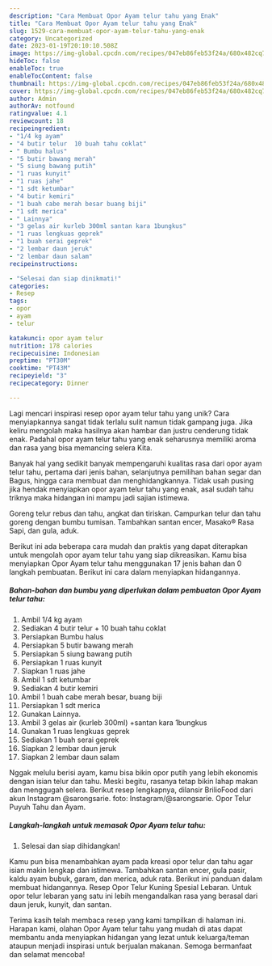 ```yaml
---
description: "Cara Membuat Opor Ayam telur tahu yang Enak"
title: "Cara Membuat Opor Ayam telur tahu yang Enak"
slug: 1529-cara-membuat-opor-ayam-telur-tahu-yang-enak
category: Uncategorized
date: 2023-01-19T20:10:10.508Z
image: https://img-global.cpcdn.com/recipes/047eb86feb53f24a/680x482cq70/opor-ayam-telur-tahu-foto-resep-utama.jpg
hideToc: false
enableToc: true
enableTocContent: false
thumbnail: https://img-global.cpcdn.com/recipes/047eb86feb53f24a/680x482cq70/opor-ayam-telur-tahu-foto-resep-utama.jpg
cover: https://img-global.cpcdn.com/recipes/047eb86feb53f24a/680x482cq70/opor-ayam-telur-tahu-foto-resep-utama.jpg
author: Admin
authorAv: notfound
ratingvalue: 4.1
reviewcount: 18
recipeingredient:
- "1/4 kg ayam"
- "4 butir telur  10 buah tahu coklat"
- " Bumbu halus"
- "5 butir bawang merah"
- "5 siung bawang putih"
- "1 ruas kunyit"
- "1 ruas jahe"
- "1 sdt ketumbar"
- "4 butir kemiri"
- "1 buah cabe merah besar buang biji"
- "1 sdt merica"
- " Lainnya"
- "3 gelas air kurleb 300ml santan kara 1bungkus"
- "1 ruas lengkuas geprek"
- "1 buah serai geprek"
- "2 lembar daun jeruk"
- "2 lembar daun salam"
recipeinstructions:

- "Selesai dan siap dinikmati!"
categories:
- Resep
tags:
- opor
- ayam
- telur

katakunci: opor ayam telur 
nutrition: 178 calories
recipecuisine: Indonesian
preptime: "PT30M"
cooktime: "PT43M"
recipeyield: "3"
recipecategory: Dinner

---
```





Lagi mencari inspirasi resep opor ayam telur tahu yang unik? Cara menyiapkannya sangat tidak terlalu sulit namun tidak gampang juga. Jika keliru mengolah maka hasilnya akan hambar dan justru cenderung tidak enak. Padahal opor ayam telur tahu yang enak seharusnya memiliki aroma dan rasa yang bisa memancing selera Kita.





Banyak hal yang sedikit banyak mempengaruhi kualitas rasa dari opor ayam telur tahu, pertama dari jenis bahan, selanjutnya pemilihan bahan segar dan Bagus, hingga cara membuat dan menghidangkannya. Tidak usah pusing jika hendak menyiapkan opor ayam telur tahu yang enak,      asal sudah tahu triknya maka hidangan ini mampu jadi sajian istimewa.














Goreng telur rebus dan tahu, angkat dan tiriskan. Campurkan telur dan tahu goreng dengan bumbu tumisan. Tambahkan santan encer, Masako® Rasa Sapi, dan gula, aduk.






Berikut ini ada beberapa cara mudah dan praktis yang dapat diterapkan untuk mengolah opor ayam telur tahu yang siap dikreasikan. Kamu bisa menyiapkan Opor Ayam telur tahu menggunakan 17 jenis bahan dan 0 langkah pembuatan. Berikut ini cara dalam menyiapkan hidangannya.

<!--inarticleads1-->

##### Bahan-bahan dan bumbu yang diperlukan dalam pembuatan Opor Ayam telur tahu:

1. Ambil 1/4 kg ayam
1. Sediakan 4 butir telur + 10 buah tahu coklat
1. Persiapkan  Bumbu halus
1. Persiapkan 5 butir bawang merah
1. Persiapkan 5 siung bawang putih
1. Persiapkan 1 ruas kunyit
1. Siapkan 1 ruas jahe
1. Ambil 1 sdt ketumbar
1. Sediakan 4 butir kemiri
1. Ambil 1 buah cabe merah besar, buang biji
1. Persiapkan 1 sdt merica
1. Gunakan  Lainnya.
1. Ambil 3 gelas air (kurleb 300ml) +santan kara 1bungkus
1. Gunakan 1 ruas lengkuas geprek
1. Sediakan 1 buah serai geprek
1. Siapkan 2 lembar daun jeruk
1. Siapkan 2 lembar daun salam


Nggak melulu berisi ayam, kamu bisa bikin opor putih yang lebih ekonomis dengan isian telur dan tahu. Meski begitu, rasanya tetap bikin lahap makan dan menggugah selera. Berikut resep lengkapnya, dilansir BrilioFood dari akun Instagram @sarongsarie. foto: Instagram/@sarongsarie. Opor Telur Puyuh Tahu dan Ayam. 

<!--inarticleads2-->

##### Langkah-langkah untuk memasak Opor Ayam telur tahu:


1. Selesai dan siap dihidangkan!

Kamu pun bisa menambahkan ayam pada kreasi opor telur dan tahu agar isian makin lengkap dan istimewa. Tambahkan santan encer, gula pasir, kaldu ayam bubuk, garam, dan merica, aduk rata. Berikut ini panduan dalam membuat hidangannya. Resep Opor Telur Kuning Spesial Lebaran. Untuk opor telur lebaran yang satu ini lebih mengandalkan rasa yang berasal dari daun jeruk, kunyit, dan santan. 

Terima kasih telah membaca resep yang kami tampilkan di halaman ini. Harapan kami, olahan Opor Ayam telur tahu yang mudah di atas dapat membantu anda menyiapkan hidangan yang lezat untuk keluarga/teman ataupun menjadi inspirasi untuk berjualan makanan. Semoga bermanfaat dan selamat mencoba!
